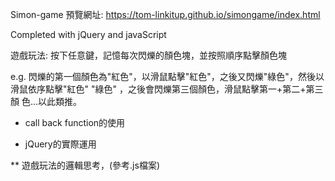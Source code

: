 Simon-game 預覽網址: https://tom-linkitup.github.io/simongame/index.html

Completed with jQuery and javaScript


遊戲玩法: 按下任意鍵，記憶每次閃爍的顏色塊，並按照順序點擊顏色塊

e.g. 閃爍的第一個顏色為"紅色"，以滑鼠點擊"紅色"，之後又閃爍"綠色"，然後以滑鼠依序點擊"紅色" "綠色" ，之後會閃爍第三個顏色，滑鼠點擊第一+第二+第三顏
色...以此類推。

* call back function的使用

* jQuery的實際運用

** 遊戲玩法的邏輯思考，(參考.js檔案)



